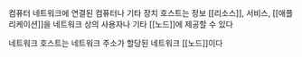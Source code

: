 컴퓨터 네트워크에 연결된 컴퓨터나 기타 장치
호스트는 정보 [[리소스]], 서비스, [[애플리케이션]]을 네트워크 상의 사용자나 기타 [[노드]]에 제공할 수 있다

네트워크 호스트는 네트워크 주소가 할당된 네트워크 [[노드]]이다